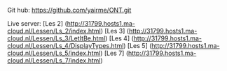 Git hub:
        https://github.com/yairme/ONT.git

Live server:
    [Les 2] (http://31799.hosts1.ma-cloud.nl/Lessen/Ls_2/index.html)
    [Les 3] (http://31799.hosts1.ma-cloud.nl/Lessen/Ls_3/LetItBe.html)
    [Les 4] (http://31799.hosts1.ma-cloud.nl/Lessen/Ls_4/DisplayTypes.html)
    [Les 5] (http://31799.hosts1.ma-cloud.nl/Lessen/Ls_5/index.html)
    [Les 7] (http://31799.hosts1.ma-cloud.nl/Lessen/Ls_7/index.html)